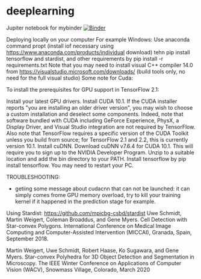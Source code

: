 # deeplearning
Jupiter notebook for mybinder
[![Binder](https://mybinder.org/badge_logo.svg)](https://mybinder.org/v2/gh/anrcrocoval/deeplearning/master)


Deploying locally on your computer
For example Windows:
Use anaconda command propt (install iof necessary using https://www.anaconda.com/products/individual download)
tehn pip install tensorflow and stardist, and other requirements by 
pip install -r requirements.txt
Note that you may need to install visual C++ compiler 14.0 from https://visualstudio.microsoft.com/downloads/
(build tools only, no need for the full visual studio)
Some note for Cuda:


To install the prerequisites for GPU support in TensorFlow 2.1:

Install your latest GPU drivers.
Install CUDA 10.1.
If the CUDA installer reports "you are installing an older driver version", you may wish to choose a custom installation and deselect some components. Indeed, note that software bundled with CUDA including GeForce Experience, PhysX, a Display Driver, and Visual Studio integration are not required by TensorFlow.
Also note that TensorFlow requires a specific version of the CUDA Toolkit unless you build from source; for TensorFlow 2.1 and 2.2, this is currently version 10.1.
Install cuDNN.
Download cuDNN v7.6.4 for CUDA 10.1. This will require you to sign up to the NVIDIA Developer Program.
Unzip to a suitable location and add the bin directory to your PATH.
Install tensorflow by pip install tensorflow.
You may need to restart your PC.

TROUBLESHOOTING:
- getiing some message about cudacnn that can not be launched: it can simply comes frome GPU memory overload, try to kill your training kernel if it happened in the prediction stage for example.

Using Stardist: https://github.com/mpicbg-csbd/stardist
Uwe Schmidt, Martin Weigert, Coleman Broaddus, and Gene Myers.
Cell Detection with Star-convex Polygons.
International Conference on Medical Image Computing and Computer-Assisted Intervention (MICCAI), Granada, Spain, September 2018.

Martin Weigert, Uwe Schmidt, Robert Haase, Ko Sugawara, and Gene Myers.
Star-convex Polyhedra for 3D Object Detection and Segmentation in Microscopy.
The IEEE Winter Conference on Applications of Computer Vision (WACV), Snowmass Village, Colorado, March 2020